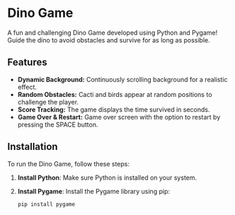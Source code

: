 # Dino Game

A fun and challenging Dino Game developed using Python and Pygame! Guide the dino to avoid obstacles and survive for as long as possible.

## Features

- **Dynamic Background:** Continuously scrolling background for a realistic effect.
- **Random Obstacles:** Cacti and birds appear at random positions to challenge the player.
- **Score Tracking:** The game displays the time survived in seconds.
- **Game Over & Restart:** Game over screen with the option to restart by pressing the SPACE button.

## Installation

To run the Dino Game, follow these steps:

1. **Install Python**: Make sure Python is installed on your system. 

2. **Install Pygame**: Install the Pygame library using pip:
   ```bash
   pip install pygame
